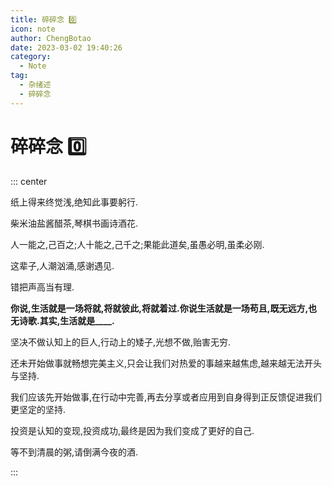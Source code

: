 ```yaml
---
title: 碎碎念 0️⃣
icon: note
author: ChengBotao
date: 2023-03-02 19:40:26
category:
  - Note
tag:
  - 杂绪述
  - 碎碎念
---
```


# 碎碎念 0️⃣

::: center

纸上得来终觉浅,绝知此事要躬行.

柴米油盐酱醋茶,琴棋书画诗酒花.

人一能之,己百之;人十能之,己千之;果能此道矣,虽愚必明,虽柔必刚.

这辈子,人潮汹涌,感谢遇见.

错把声高当有理.

**你说,生活就是一场将就,将就彼此,将就着过.你说生活就是一场苟且,既无远方,也无诗歌.其实,生活就是\_\_\_\_.**

坚决不做认知上的巨人,行动上的矮子,光想不做,贻害无穷.

还未开始做事就畅想完美主义,只会让我们对热爱的事越来越焦虑,越来越无法开头与坚持.

我们应该先开始做事,在行动中完善,再去分享或者应用到自身得到正反馈促进我们更坚定的坚持.

投资是认知的变现,投资成功,最终是因为我们变成了更好的自己.

等不到清晨的粥,请倒满今夜的酒.

:::
